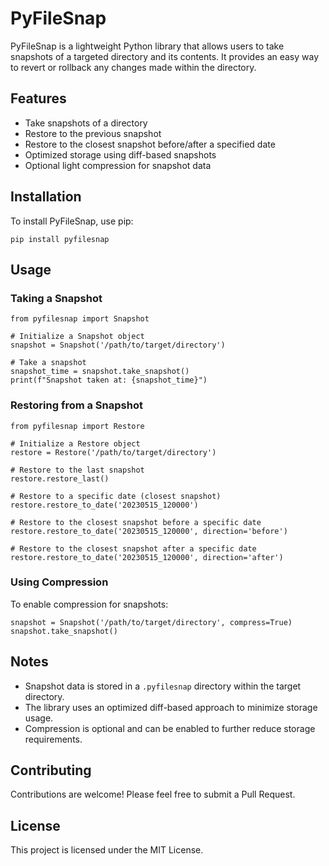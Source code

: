 # PyFileSnap

PyFileSnap is a lightweight Python library that allows users to take snapshots of a targeted directory and its contents. It provides an easy way to revert or rollback any changes made within the directory.

## Features

- Take snapshots of a directory
- Restore to the previous snapshot
- Restore to the closest snapshot before/after a specified date
- Optimized storage using diff-based snapshots
- Optional light compression for snapshot data

## Installation

To install PyFileSnap, use pip:

    pip install pyfilesnap

## Usage

### Taking a Snapshot

    from pyfilesnap import Snapshot

    # Initialize a Snapshot object
    snapshot = Snapshot('/path/to/target/directory')

    # Take a snapshot
    snapshot_time = snapshot.take_snapshot()
    print(f"Snapshot taken at: {snapshot_time}")

### Restoring from a Snapshot

    from pyfilesnap import Restore

    # Initialize a Restore object
    restore = Restore('/path/to/target/directory')

    # Restore to the last snapshot
    restore.restore_last()

    # Restore to a specific date (closest snapshot)
    restore.restore_to_date('20230515_120000')

    # Restore to the closest snapshot before a specific date
    restore.restore_to_date('20230515_120000', direction='before')

    # Restore to the closest snapshot after a specific date
    restore.restore_to_date('20230515_120000', direction='after')

### Using Compression

To enable compression for snapshots:

    snapshot = Snapshot('/path/to/target/directory', compress=True)
    snapshot.take_snapshot()

## Notes

- Snapshot data is stored in a `.pyfilesnap` directory within the target directory.
- The library uses an optimized diff-based approach to minimize storage usage.
- Compression is optional and can be enabled to further reduce storage requirements.

## Contributing

Contributions are welcome! Please feel free to submit a Pull Request.

## License

This project is licensed under the MIT License.
